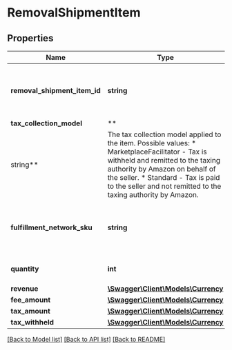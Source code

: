 # RemovalShipmentItem

## Properties

Name | Type | Description | Notes
------------ | ------------- | ------------- | -------------
**removal_shipment_item_id** | **string** | An identifier for an item in a removal shipment. | [optional]
**tax_collection_model** | **
string** | The tax collection model applied to the item. Possible values:  * MarketplaceFacilitator - Tax is withheld and remitted to the taxing authority by Amazon on behalf of the seller.  * Standard - Tax is paid to the seller and not remitted to the taxing authority by Amazon. | [optional]
**fulfillment_network_sku** | **string** | The Amazon fulfillment network SKU for the item. | [optional]
**quantity** | **int** | The quantity of the item. | [optional]
**revenue** | [**\Swagger\Client\Models\Currency**](Currency.md) |  | [optional]
**fee_amount** | [**\Swagger\Client\Models\Currency**](Currency.md) |  | [optional]
**tax_amount** | [**\Swagger\Client\Models\Currency**](Currency.md) |  | [optional]
**tax_withheld** | [**\Swagger\Client\Models\Currency**](Currency.md) |  | [optional]

[[Back to Model list]](../../README.md#documentation-for-models) [[Back to API list]](../../README.md#documentation-for-api-endpoints) [[Back to README]](../../README.md)

